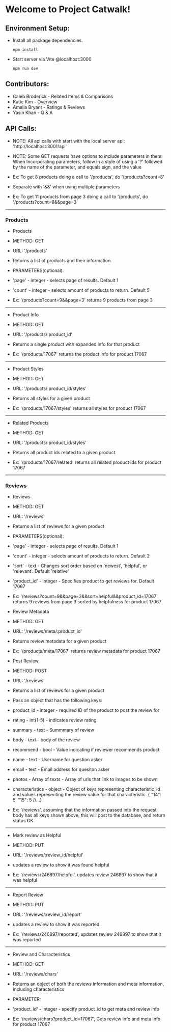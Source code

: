 # Welcome to Project Catwalk!

## Environment Setup:
* Install all package dependencies.
  ```
  npm install
  ```
* Start server via Vite @localhost:3000
  ```
  npm run dev
  ```

## Contributors:
* Caleb Broderick - Related Items & Comparisons
* Katie Kim - Overview
* Amalia Bryant - Ratings & Reviews
* Yasin Khan - Q & A

## API Calls:

* NOTE: All api calls with start with the local server api: 'http://localhost:3001/api'

* NOTE: Some GET requests have options to include parameters in them. When Incorporating parameters, follow in a style of using a '?' followed by the name of the parameter, and equals sign, and the value
* Ex: To get 8 products doing a call to '/products', do '/products?count=8'
* Separate with '&&' when using multiple parameters
* Ex: To get 11 products from page 3 doing a call to '/products', do '/products?count=8&&page=3'

--------------------------------------------------------------------------------------------------------------------------------

### Products

* Products
* METHOD: GET
* URL: '/products'
* Returns a list of products and their information

* PARAMETERS(optional):
* 'page' - integer - selects page of results. Default 1
* 'count' - integer - selects amount of products to return. Default 5

* Ex: '/products?count=9&&page=3' returns 9 products from page 3

--------------------------------------------------------------------------------------------------------------------------------

* Product Info
* METHOD: GET
* URL: '/products/:product_id'
* Returns a single product with expanded info for that product

* Ex: '/products/17067' returns the product info for product 17067

--------------------------------------------------------------------------------------------------------------------------------

* Product Styles
* METHOD: GET
* URL: '/products/:product_id/styles'
* Returns all styles for a given product

* Ex: '/products/17067/styles' returns all styles for product 17067

--------------------------------------------------------------------------------------------------------------------------------

* Related Products
* METHOD: GET
* URL: '/products/:product_id/styles'
* Returns all product ids related to a given product

* Ex: '/products/17067/related' returns all related product ids for product 17067

--------------------------------------------------------------------------------------------------------------------------------

### Reviews

* Reviews
* METHOD: GET
* URL: '/reviews'
* Returns a list of reviews for a given product

* PARAMETERS(optional):
* 'page' - integer - selects page of results. Default 1
* 'count' - integer - selects amount of products to return. Default 2
* 'sort' - text - Changes sort order based on 'newest', 'helpful', or 'relevant'. Default 'relative'
* 'product_id' - integer - Specifies product to get reviews for. Default 17067

* Ex: '/reviews?count=9&&page=3&&sort=helpful&&product_id=17067' returns 9 reviews from page 3 sorted by helpfulness for product 17067



* Review Metadata
* METHOD: GET
* URL: '/reviews/meta/:product_id'
* Returns review metadata for a given product

* Ex: '/products/meta/17067' returns review metadata for product 17067



* Post Review
* METHOD: POST
* URL: '/reviews'
* Returns a list of reviews for a given product

* Pass an object that has the following keys:
* product_id - integer - required ID of the product to post the review for
* rating - int(1-5) - indicates review rating
* summary - text - Summmary of review
* body - text - body of the review
* recommend - bool - Value indicating if reviewer recommends product
* name - text - Username for question asker
* email - text - Email address for quesiton asker
* photos - Array of texts - Array of urls that link to images to be shown
* characteristics - object - Object of keys representing characteristic_id and values representing the review value for that characteristic. { "14": 5, "15": 5 //...}

* Ex: '/reviews', assuming that the information passed into the request body has all keys shown above, this will post to the database, and return status OK

--------------------------------------------------------------------------------------------------------------------------------

* Mark review as Helpful
* METHOD: PUT
* URL: '/reviews/:review_id/helpful'
* updates a review to show it was found helpful

* Ex: '/reviews/246897/helpful', updates review 246897 to show that it was helpful

--------------------------------------------------------------------------------------------------------------------------------

* Report Review
* METHOD: PUT
* URL: '/reviews/:review_id/report'
* updates a review to show it was reported

* Ex: '/reviews/246897/reported', updates review 246897 to show that it was reported

--------------------------------------------------------------------------------------------------------------------------------

* Review and Characteristics
* METHOD: GET
* URL: '/reviews/chars'
* Returns an object of both the reviews information and meta information, including characteristics

* PARAMETER:
* 'product_id' - integer - specify product_id to get meta and review info

* Ex: '/reviews/chars?product_id=17067', Gets review info and meta info for product 17067